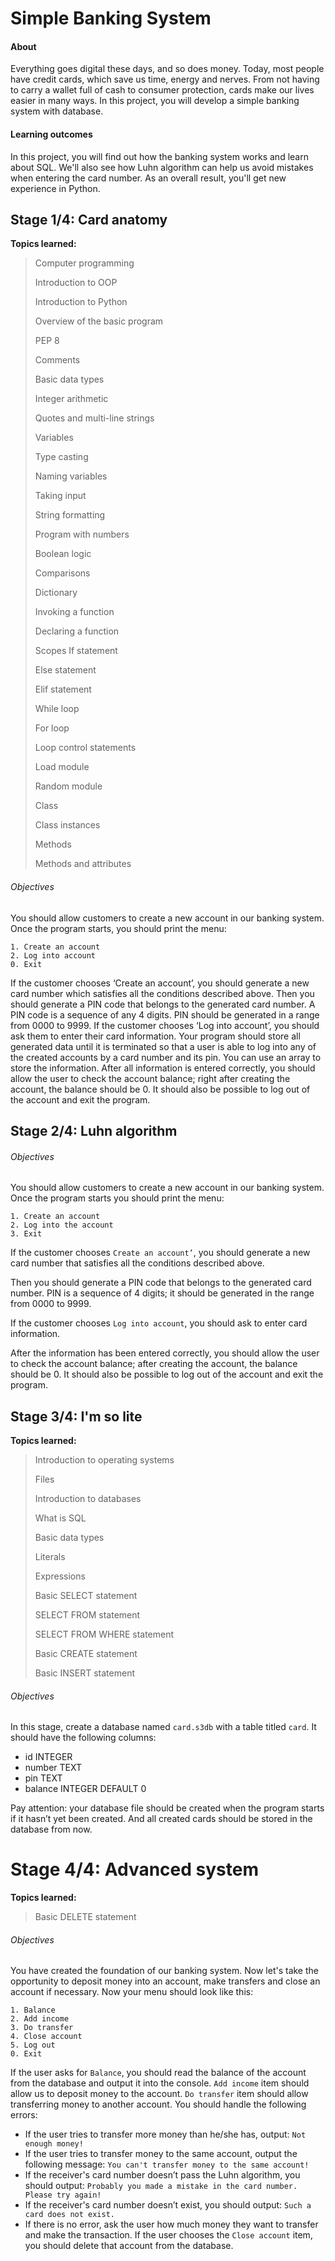 # Simple Banking System

#### About

Everything goes digital these days, and so does money. Today, most people have credit cards, which save us time, energy and nerves. From not having to carry a wallet full of cash to consumer protection, cards make our lives easier in many ways. In this project, you will develop a simple banking system with database.

#### Learning outcomes
In this project, you will find out how the banking system works and learn about SQL. We'll also see how Luhn algorithm can help us avoid mistakes when entering the card number. As an overall result, you'll get new experience in Python.

## Stage 1/4: Card anatomy

 **Topics learned:**

> Computer programming
> 
> Introduction to OOP
> 
> Introduction to Python
> 
> Overview of the basic program
>
> PEP 8
>
> Comments
>
> Basic data types
>
> Integer arithmetic
> 
> Quotes and multi-line strings
>
> Variables
>
> Type casting
>
> Naming variables
> 
> Taking input
>
> String formatting
>
> Program with numbers
> 
> Boolean logic
>
> Comparisons
>
> Dictionary
>
>Invoking a function
>
> Declaring a function
>
> Scopes
> If statement
>
> Else statement
>
> Elif statement
>
> While loop
>
> For loop
>
> Loop control statements
>
> Load module
>
> Random module
>
> Class
>
> Class instances
>
> Methods
> 
> Methods and attributes

###### Objectives

You should allow customers to create a new account in our banking system.
Once the program starts, you should print the menu:
```
1. Create an account
2. Log into account
0. Exit

```

If the customer chooses ‘Create an account’, you should generate a new card number which satisfies all the conditions described above. Then you should generate a PIN code that belongs to the generated card number. A PIN code is a sequence of any 4 digits. PIN should be generated in a range from 0000 to 9999.
If the customer chooses ‘Log into account’, you should ask them to enter their card information. Your program should store all generated data until it is terminated so that a user is able to log into any of the created accounts by a card number and its pin. You can use an array to store the information.
After all information is entered correctly, you should allow the user to check the account balance; right after creating the account, the balance should be 0. It should also be possible to log out of the account and exit the program.

## Stage 2/4: Luhn algorithm

###### Objectives
You should allow customers to create a new account in our banking system.
Once the program starts you should print the menu:
```
1. Create an account
2. Log into the account
3. Exit
```

If the customer chooses ```Create an account’```, you should generate a new card number that satisfies all the conditions described above.

Then you should generate a PIN code that belongs to the generated card number. PIN is a sequence of 4 digits; it should be generated in the range from 0000 to 9999.

If the customer chooses ```Log into account```, you should ask to enter card information.

After the information has been entered correctly, you should allow the user to check the account balance; after creating the account, the balance should be 0. It should also be possible to log out of the account and exit the program.


## Stage 3/4: I'm so lite

 **Topics learned:**

> Introduction to operating systems
>
> Files
>
> Introduction to databases
>
> What is SQL
>
> Basic data types
>
> Literals
>
> Expressions
>
> Basic SELECT statement
> 
> SELECT FROM statement
>
> SELECT FROM WHERE statement
>
> Basic CREATE statement
>
> Basic INSERT statement

###### Objectives

In this stage, create a database named ```card.s3db``` with a table titled ```card```. It should have the following columns:
* id INTEGER
* number TEXT
* pin TEXT
* balance INTEGER DEFAULT 0

Pay attention: your database file should be created when the program starts if it hasn’t yet been created. And all created cards should be stored in the database from now.

# Stage 4/4: Advanced system

 **Topics learned:**

> Basic DELETE statement

###### Objectives

You have created the foundation of our banking system. Now let's take the opportunity to deposit money into an account, make transfers and close an account if necessary.
Now your menu should look like this:
```
1. Balance
2. Add income
3. Do transfer
4. Close account
5. Log out
0. Exit
```
If the user asks for ```Balance```, you should read the balance of the account from the database and output it into the console.
```Add income``` item should allow us to deposit money to the account.
```Do transfer``` item should allow transferring money to another account. You should handle the following errors:
* If the user tries to transfer more money than he/she has, output: ```Not enough money!```
* If the user tries to transfer money to the same account, output the following message: ```You can't transfer money to the same account!```
* If the receiver's card number doesn’t pass the Luhn algorithm, you should output: ```Probably you made a mistake in the card number. Please try again!```
* If the receiver's card number doesn’t exist, you should output: ```Such a card does not exist.```
* If there is no error, ask the user how much money they want to transfer and make the transaction.
If the user chooses the ```Close account``` item, you should delete that account from the database.





